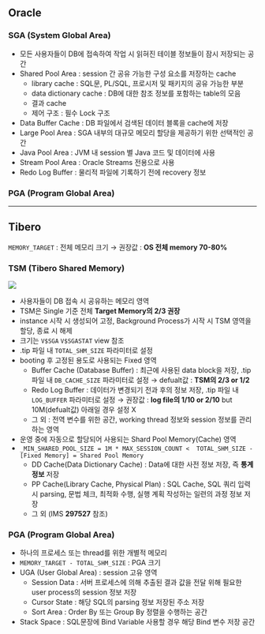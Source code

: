 ## Oracle
### SGA (System Global Area)
- 모든 사용자들이 DB에 접속하여 작업 시 읽혀진 테이블 정보들이 잠시 저장되는 공간
- Shared Pool Area : session 간 공유 가능한 구성 요소를 저장하는 cache
  - library cache : SQL문, PL/SQL, 프로시저 및 패키지의 공유 가능한 부분
  - data dictionary cache : DB에 대한 참조 정보를 포함하는 table의 모음
  - 결과 cache
  - 제어 구조 :  필수 Lock 구조
- Data Buffer Cache : DB 파일에서 검색된 데이터 블록을 cache에 저장
- Large Pool Area : SGA 내부의 대규모 메모리 할당을 제공하기 위한 선택적인 공간
- Java Pool Area : JVM 내 session 별 Java 코드 및 데이터에 사용
- Stream Pool Area : Oracle Streams 전용으로 사용
- Redo Log Buffer : 물리적 파일에 기록하기 전에 recovery 정보
### PGA (Program Global Area)

---
## Tibero
`MEMORY_TARGET` : 전체 메모리 크기 → 권장값 : **OS 전체 memory 70-80%**
### TSM (Tibero Shared Memory)
![](https://prod-files-secure.s3.us-west-2.amazonaws.com/2e9f035b-3bba-4ce1-902b-03e8e4545fa2/50e74659-9cf4-4d7e-a1bb-37b94051050d/3.1_TSM.png?X-Amz-Algorithm=AWS4-HMAC-SHA256&X-Amz-Content-Sha256=UNSIGNED-PAYLOAD&X-Amz-Credential=ASIAZI2LB466ZX45PZ56%2F20250913%2Fus-west-2%2Fs3%2Faws4_request&X-Amz-Date=20250913T031931Z&X-Amz-Expires=3600&X-Amz-Security-Token=IQoJb3JpZ2luX2VjEMP%2F%2F%2F%2F%2F%2F%2F%2F%2F%2FwEaCXVzLXdlc3QtMiJHMEUCIQCAWmeoZ%2BwW%2Fcc%2BtQBfLILhE%2B9nZQxxVrR8q%2Fq%2BrDJxggIgHYgqjhV1E0SbVqRso85xEShjGRG53F0JOGnYJHFMOTYq%2FwMIPBAAGgw2Mzc0MjMxODM4MDUiDGlPUSPViQRaLWTThircA4sx2UxXFidFhlWS7LxtPgxd1whVuBlDxNHz%2Bd1AztbC6jZE6lRIVSP%2FbbECOmojMO%2BqWAsDvCOv2QV%2B7SQ3BqmJROLcK8cV99Z18MmhhOG13uH15IIDdgwEaAwwVXL2LJQLU9v7KT%2FPdJ5s011pz9jGgbduhKf84vAabW9Pr8FywgA%2FMzhudZgjGkkXhhRHAdCOA9FUD3%2BOD6Qqb68tV4HEVU3%2BaGt%2BkCTw%2F0JDwMOoZxFjXvAtI%2BflvVEcjAtCdxLGqs3raQbnyQdek0O%2FsP%2FOxivzKHSi%2BWoeZeWEkGLBocLq2Omyg8tvYvB2ikAm4Xh%2BSWGPhiiAN%2B9BG4nPSl6qvRNZJ2RwsXX5dRnxBRjpFnXRN%2FwegCLVjV%2BcaEuucBtYC%2BpbQdI52XfGcJCej0no%2BZms60zS86z%2BrGUMfX0EYrg1QQ0mRFpVfgM017MFhPgQJbT5B7sxWNeA9RrQv1w8EbdGj3duOWGCQY9OLKr0ZA63EzLBjN7VR6bB5rdUG5MN9daOXO0GmN6FdA%2BYbAmDGnv39JA52d9pI1ac078hGsnrGfM1Cc0YXRnekGcakzQBB7IJyG7d%2BwucrWwzUszQ77TrJOAPLrJh%2Fz1DEU7t4nY8YfYO4BYKOWvJML6%2Bk8YGOqUBl23g9xhmNgHA0kLu5YGL3HQRyU%2FluK%2B2zXtnsqj53mtH5aRsVz%2Fc%2FfJIAl4mkYKR48GdLA%2B3QuYZyu5Rx5wMtcJzO451IqACMCFIetnQ1SvqdYRAdO5QlukhnoLVjbL7TTjaUkCHhdA8gZ%2BcxW5H3OmOtOb8xzBDvjHUkjHXIPiyKg1B6j%2FltTUaYDPUmJ%2BHC4zDKo2qKEm7lSU%2B%2F20VMq1RW2rv&X-Amz-Signature=1c3cb05f3cfb15c144441e760141d5a5b03562a5547376494ba4d32f54833103&X-Amz-SignedHeaders=host&x-amz-checksum-mode=ENABLED&x-id=GetObject)
- 사용자들이 DB 접속 시 공유하는 메모리 영역
- TSM은 Single 기준 전체 **Target Memory의 2/3 권장**
- instance 시작 시 생성되어 고정, Background Process가 시작 시 TSM 영역을 할당, 종료 시 해제
- 크기는 `V$SGA` `V$SGASTAT` view 참조
- .tip 파일 내 `TOTAL_SHM_SIZE` 파라미터로 설정
- booting 후 고정된 용도로 사용되는 Fixed 영역
  - Buffer Cache (Database Buffer) : 최근에 사용된 data block을 저장, .tip 파일 내 `DB_CACHE_SIZE` 파라미터로 설정 → defualt값 : **TSM의 2/3 or 1/2**
  - Redo Log Buffer : 데이터가 변경되기 전과 후의 정보 저장, .tip 파일 내 `LOG_BUFFER` 파라미터로 설정 → 권장값 : **log file의 1/10 or 2/10** but 10M(defualt값) 아래일 경우 설정 X
  - 그 외 : 전역 변수를 위한 공간, working thread 정보와 session 정보를 관리하는 영역
- 운영 중에 자동으로 할당되어 사용되는 Shard Pool Memory(Cache) 영역
- `_MIN_SHARED_POOL_SIZE = 1M * MAX_SESSION_COUNT <  TOTAL_SHM_SIZE - [Fixed Memory] = Shared Pool Memory`
  - DD Cache(Data Dictionary Cache) : Data에 대한 사전 정보 저장, 즉 **통계정보** 저장 
  - PP Cache(Library Cache, Physical Plan) : SQL Cache, SQL 쿼리 입력 시 parsing, 문법 체크, 최적화 수행, 실행 계획 작성하는 일련의 과정 정보 저장
  - 그 외  (IMS **297527** 참조)
### PGA (Program Global Area)
- 하나의 프로세스 또는 thread를 위한 개별적 메모리
- `MEMORY_TARGET - TOTAL_SHM_SIZE` : PGA 크기
- UGA (User Global Area) : session 고유 영역
  - Session Data : 서버 프로세스에 의해 추출된 결과 값을 전달 위해 필요한 user process의 session 정보 저장
  - Cursor State : 해당 SQL의 parsing 정보 저장된 주소 저장
  - Sort Area : Order By 또는 Group By 정렬을 수행하는 공간
- Stack Space : SQL문장에 Bind Variable 사용할 경우 해당 Bind 변수 저장 공간


